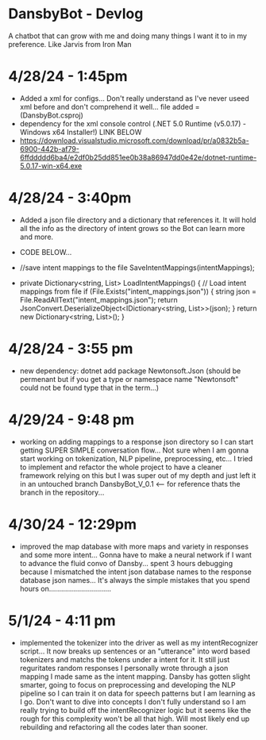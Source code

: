 
# DansbyBot - Devlog
A chatbot that can grow with me and doing many things I want it to in my preference. Like Jarvis from Iron Man

# 4/28/24 - 1:45pm 
 - Added a xml for configs... Don't really understand as I've never useed xml before and don't comprehend it well... file added = (DansbyBot.csproj)
 - dependency for the xml console control (.NET 5.0 Runtime (v5.0.17) - Windows x64 Installer!) LINK BELOW 
 - https://download.visualstudio.microsoft.com/download/pr/a0832b5a-6900-442b-af79-6ffddddd6ba4/e2df0b25dd851ee0b38a86947dd0e42e/dotnet-runtime-5.0.17-win-x64.exe 

# 4/28/24 - 3:40pm
 - Added a json file directory and a dictionary that references it. It will hold all the info as the directory of intent grows so the Bot can learn more and more. 
 - CODE BELOW...

 -  //save intent mappings to the file
        SaveIntentMappings(intentMappings);

 -  private Dictionary<string, List<string>> LoadIntentMappings()
    {
        // Load intent mappings from file
        if (File.Exists("intent_mappings.json"))
        {
            string json = File.ReadAllText("intent_mappings.json");
            return JsonConvert.DeserializeObject<IDictionary<string, List<string>>>(json);
        }
        return new Dictionary<string, List<string>>();
    }

# 4/28/24 - 3:55 pm 
 - new dependency:  dotnet add package Newtonsoft.Json (should be permenant but if you get a type or namespace name "Newtonsoft" could not be found type that in the term...)

 # 4/29/24 - 9:48 pm
- working on adding mappings to a response json directory so I can start getting SUPER SIMPLE conversation flow... Not sure when I am gonna start working on tokenization, NLP pipeline, preprocessing, etc... I tried to implement and refactor the whole project to have a cleaner framework relying on this but I was super out of my depth and just left it in an untouched branch DansbyBot_V_0.1 <-- for reference thats the branch in the repository... 

# 4/30/24 - 12:29pm
- improved the map database with more maps and variety in responses and some more intent... Gonna have to make a neural network if I want to advance the 
fluid convo of Dansby... spent 3 hours debugging because I mismatched the intent json database names to the response database json names... It's always the simple mistakes that you spend hours on...............................

# 5/1/24 - 4:11 pm
- implemented the tokenizer into the driver as well as my intentRecognizer script... It now breaks up sentences or an "utterance" into word based tokenizers and matchs the tokens under a intent for it. It still just reguritates random responses I personally wrote
through a json mapping I made same as the intent mapping. Dansby has gotten slight smarter, going to focus on preprocessing and developing the NLP pipeline so I can train it on data for speech patterns but I am learning as I go. Don't want to dive into concepts I don't fully understand so I am really trying to build off the intentRecognizer logic but it seems like the rough for this complexity won't be all that high. Will most likely end up rebuilding and refactoring all the codes later than sooner.

#



